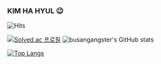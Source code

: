 ### KIM HA HYUL 😉

<!--
**busangangster/busangangster** is a ✨ _special_ ✨ repository because its `README.md` (this file) appears on your GitHub profile.

Here are some ideas to get you started:

- 🔭 I’m currently working on ...
- 🌱 I’m currently learning ...
- 👯 I’m looking to collaborate on ...
- 🤔 I’m looking for help with ...
- 💬 Ask me about ...
- 📫 How to reach me: ...
- 😄 Pronouns: ...
- ⚡ Fun fact: ...
-->
![Hits](https://hits.seeyoufarm.com/api/count/incr/badge.svg?url=https%3A%2F%2Fgithub.com%2Fbusangangster&count_bg=%23FFDAC7&title_bg=%23FFADAD&icon=&icon_color=%23E7E7E7&title=hits&edge_flat=false)

[![Solved.ac
프로필](http://mazassumnida.wtf/api/v2/generate_badge?boj=busangangster)](https://solved.ac/busangangster)
![busangangster's GitHub stats](https://github-readme-stats.vercel.app/api?username=busangangster&show_icons=true&theme=graywhite)

[![Top Langs](https://github-readme-stats.vercel.app/api/top-langs/?username=busangangster)](https://github.com/anuraghazra/github-readme-stats)
